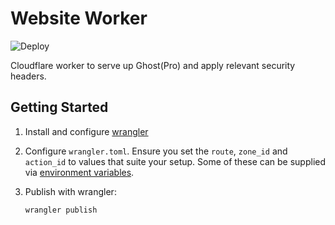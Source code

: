 # Website Worker
![Deploy](https://github.com/jamesridgway/website-worker/workflows/Deploy/badge.svg?branch=master)

Cloudflare worker to serve up Ghost(Pro) and apply relevant security headers.

## Getting Started
1. Install and configure [wrangler](https://github.com/cloudflare/wrangler)
2. Configure `wrangler.toml`. Ensure you set the `route`, `zone_id` and `action_id` to values that suite your setup. Some of these can be supplied via [environment variables](https://developers.cloudflare.com/workers/tooling/wrangler/configuration). 
3. Publish with wrangler:

       wrangler publish
